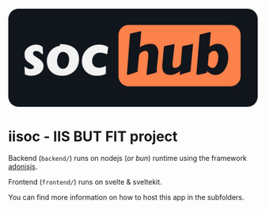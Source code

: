 ![sochub](./assets/logo.svg)

# iisoc - IIS BUT FIT project

Backend (`backend/`) runs on nodejs (*or bun*) runtime using the framework [adonisjs](https://adonisjs.com/).

Frontend (`frontend/`) runs on svelte & sveltekit.

You can find more information on how to host this app in the subfolders.
